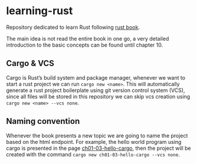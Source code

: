 # learning-rust

Repository dedicated to learn Rust following [rust book](https://doc.rust-lang.org/stable/book/).

The main idea is not read the entire book in one go, a very detailed introduction to the basic concepts can be found until chapter 10.

## Cargo & VCS

Cargo is Rust’s build system and package manager, whenever we want to start a rust project we can run `cargo new <name>`. This will automatically generate a rust project boilerplate using git version control system (VCS), since all files will be stored in this repository we can skip vcs creation using `cargo new <name> --vcs none`. 

## Naming convention

Whenever the book presents a new topic we are going to name the project based on the html endpoint. For example, the hello world program using cargo is presented in the page [ch01-03-hello-cargo](https://doc.rust-lang.org/stable/book/ch01-03-hello-cargo.html), then the project will be created with the command `cargo new ch01-03-hello-cargo --vcs none`.
